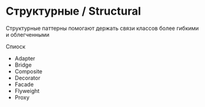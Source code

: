 # Структурные / Structural

Структурные паттерны помогают держать связи классов более гибкими и облегченными

Спиоск
- Adapter
- Bridge
- Composite
- Decorator
- Facade
- Flyweight
- Proxy
